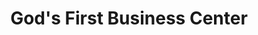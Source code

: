 ---
title: "God's First Business Center"
url: /monrovia/gods-first-business-center/
shop: tailor
---